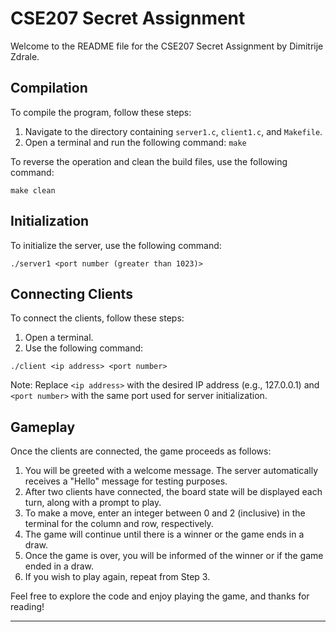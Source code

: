 # CSE207 Secret Assignment

Welcome to the README file for the CSE207 Secret Assignment by Dimitrije Zdrale.

## Compilation

To compile the program, follow these steps:

1. Navigate to the directory containing `server1.c`, `client1.c`, and `Makefile`.
2. Open a terminal and run the following command: `make`

To reverse the operation and clean the build files, use the following command:

```
make clean
```

## Initialization

To initialize the server, use the following command:

```
./server1 <port number (greater than 1023)>
```

## Connecting Clients

To connect the clients, follow these steps:

1. Open a terminal.
2. Use the following command:

```
./client <ip address> <port number>
```

Note: Replace `<ip address>` with the desired IP address (e.g., 127.0.0.1) and `<port number>` with the same port used for server initialization.

## Gameplay

Once the clients are connected, the game proceeds as follows:

1. You will be greeted with a welcome message. The server automatically receives a "Hello" message for testing purposes.
2. After two clients have connected, the board state will be displayed each turn, along with a prompt to play.
3. To make a move, enter an integer between 0 and 2 (inclusive) in the terminal for the column and row, respectively.
4. The game will continue until there is a winner or the game ends in a draw.
5. Once the game is over, you will be informed of the winner or if the game ended in a draw.
6. If you wish to play again, repeat from Step 3.

Feel free to explore the code and enjoy playing the game, and thanks for reading!

---
